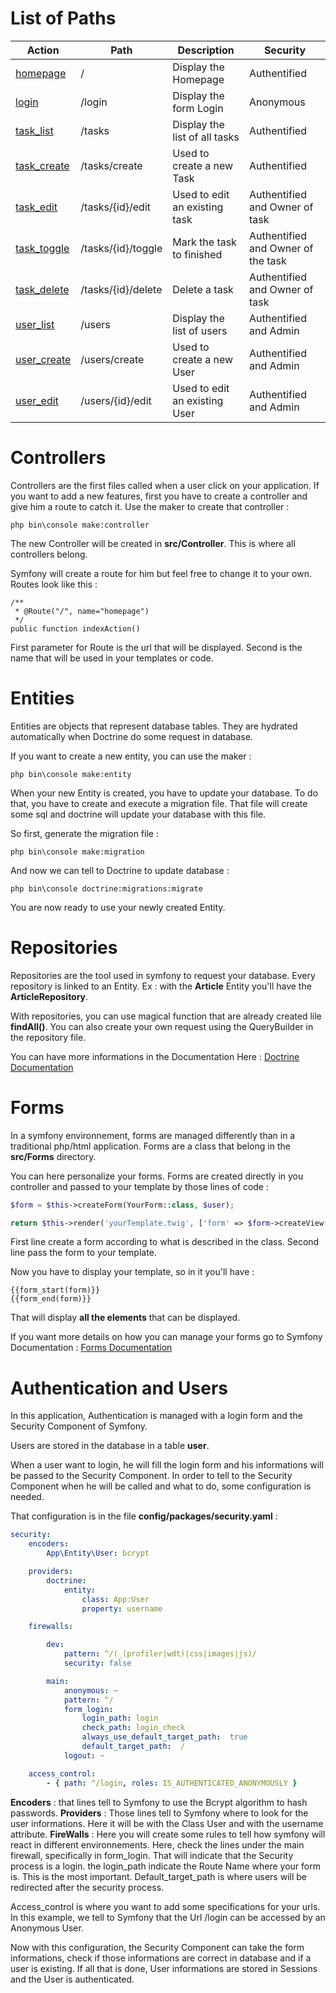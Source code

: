 List of Paths
=============

|Action|Path|Description|Security|
|------|----|-----------|--------|
|[homepage](https://github.com/AureleSarrail/P8_OC/blob/master/Documentation/homepage.md)|/|Display the Homepage|Authentified|
|[login](https://github.com/AureleSarrail/P8_OC/blob/master/Documentation/login.md)|/login|Display the form Login|Anonymous|
|[task_list](https://github.com/AureleSarrail/P8_OC/blob/master/Documentation/task_list)|/tasks|Display the list of all tasks|Authentified|
|[task_create](https://github.com/AureleSarrail/P8_OC/blob/master/Documentation/task_create.md)|/tasks/create|Used to create a new Task|Authentified|
|[task_edit](https://github.com/AureleSarrail/P8_OC/blob/master/Documentation/task_edit.md)|/tasks/{id}/edit|Used to edit an existing task|Authentified and Owner of task|
|[task_toggle](https://github.com/AureleSarrail/P8_OC/blob/master/Documentation/task_toggle.md)|/tasks/{id}/toggle|Mark the task to finished|Authentified and Owner of the task|
|[task_delete](https://github.com/AureleSarrail/P8_OC/blob/master/Documentation/task_delete.md)|/tasks/{id}/delete|Delete a task|Authentified and Owner of task|
|[user_list](https://github.com/AureleSarrail/P8_OC/blob/master/Documentation/user_list.md)|/users|Display the list of users|Authentified and Admin|
|[user_create](https://github.com/AureleSarrail/P8_OC/blob/master/Documentation/user_create.md)|/users/create|Used to create a new User|Authentified and Admin|
|[user_edit](https://github.com/AureleSarrail/P8_OC/blob/master/Documentation/user_edit.md)|/users/{id}/edit|Used to edit an existing User|Authentified and Admin|


Controllers
===========

Controllers are the first files called when a user click on your application.
If you want to add a new features, first you have to create a controller and give him a route to catch it.
Use the maker to create that controller : 
```
php bin\console make:controller
```

The new Controller will be created in __src/Controller__. This is where all controllers belong.

Symfony will create a route for him but feel free to change it to your own.
Routes look like this :
```
/**
 * @Route("/", name="homepage")
 */
public function indexAction()
```

First parameter for Route is the url that will be displayed.
Second is the name that will be used in your templates or code.

Entities
========

Entities are objects that represent database tables.
They are hydrated automatically when Doctrine do some request in database.

If you want to create a new entity, you can use the maker :
```
php bin\console make:entity
```

When your new Entity is created, you have to update your database.
To do that, you have to create and execute a migration file. That file will create some sql and doctrine will update your database with this file.

So first, generate the migration file : 
```
php bin\console make:migration
```

And now we can tell to Doctrine to update database : 
```
php bin\console doctrine:migrations:migrate
```
You are now ready to use your newly created Entity.

Repositories
============

Repositories are the tool used in symfony to request your database.
Every repository is linked to an Entity.
Ex : with the __Article__ Entity you'll have the __ArticleRepository__.

With repositories, you can use magical function that are already created lile __findAll()__.
You can also create your own request using the QueryBuilder in the repository file.

You can have more informations in the Documentation Here :
[Doctrine Documentation](https://symfony.com/doc/current/doctrine.html)

Forms
=====

In a symfony environnement, forms are managed differently than in a traditional php/html application.
Forms are a class that belong in the __src/Forms__ directory.

You can here personalize your forms.
Forms are created directly in you controller and passed to your template by those lines of code :
```php
$form = $this->createForm(YourForm::class, $user);

return $this->render('yourTemplate.twig', ['form' => $form->createView()]);
```
First line create a form according to what is described in the class.
Second line pass the form to your template.

Now you have to display your template, so in it you'll have :
```
{{form_start(form)}}
{{form_end(form)}}
```

That will display __all the elements__ that can be displayed.

If you want more details on how you can manage your forms go to Symfony Documentation :
[Forms Documentation](https://symfony.com/doc/current/forms.html)

Authentication and Users
========================

In this application, Authentication is managed with a login form and the Security Component of Symfony.

Users are stored in the database in a table __user__.

When a user want to login, he will fill the login form and his informations will be passed to the Security Component.
In order to tell to the Security Component when he will be called and what to do, some configuration is needed.

That configuration is in the file __config/packages/security.yaml__ :

```yaml
security:
    encoders:
        App\Entity\User: bcrypt

    providers:
        doctrine:
            entity:
                class: App:User
                property: username

    firewalls:

        dev:
            pattern: ^/(_(profiler|wdt)|css|images|js)/
            security: false

        main:
            anonymous: ~
            pattern: ^/
            form_login:
                login_path: login
                check_path: login_check
                always_use_default_target_path:  true
                default_target_path:  /
            logout: ~

    access_control:
        - { path: ^/login, roles: IS_AUTHENTICATED_ANONYMOUSLY }
```

__Encoders__ : that lines tell to Symfony to use the Bcrypt algorithm to hash passwords.
__Providers__ : Those lines tell to Symfony where to look for the user informations. Here it will be with the Class User and with the username attribute.
__FireWalls__ : Here you will create some rules to tell how symfony will react in different environnements. Here, check the lines under the main firewall, specifically in form_login.
That will indicate that the Security process is a login. the login_path indicate the Route Name where your form is. This is the most important.
Default_target_path is where users will be redirected after the security process.

Access_control is where you want to add some specifications for your urls. In this example, we tell to Symfony that the Url /login can be accessed by an Anonymous User.

Now with this configuration, the Security Component can take the form informations, check if those informations are correct in database and if a user is existing.
If all that is done, User informations are stored in Sessions and the User is authenticated.
